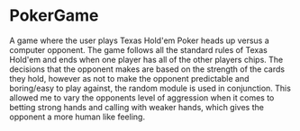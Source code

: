 # PokerGame
A game where the user plays Texas Hold'em Poker heads up versus a computer opponent. The game follows all the standard rules of Texas Hold'em and ends when one player has all of the other players chips. The decisions that the opponent makes are based on the strength of the cards they hold, however as not to make the opponent predictable and boring/easy to play against, the random module is used in conjunction. This allowed me to vary the opponents level of aggression when it comes to betting strong hands and calling with weaker hands, which gives the opponent a more human like feeling.
